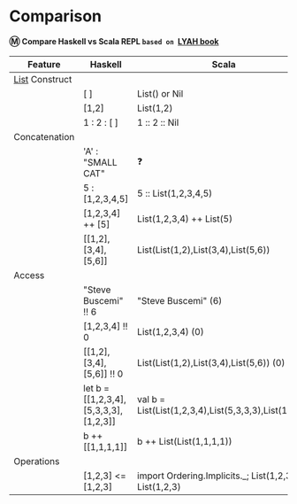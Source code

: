 # Comparison

#### :m: Compare Haskell vs Scala REPL `based on `[LYAH book](http://learnyouahaskell.com/)

| Feature         | Haskell                               | Scala                                                 |
|-----------------|---------------------------------------|-------------------------------------------------------|
| [List](https://en.wikipedia.org/wiki/List_(abstract_data_type)) Construct  |              |                     |
|                 | [ ]                                   | List() or Nil                                         |
|                 | [1,2]                                 | List(1,2)                                             |
|                 | 1 : 2 : [ ]                           | 1 :: 2 :: Nil                                         |
| Concatenation   |                                       |                                                       |
|                 | 'A' : "SMALL CAT"                     | ❓                                                    |
|                 | 5 : [1,2,3,4,5]                       | 5 :: List(1,2,3,4,5)                                  | 
|                 | [1,2,3,4] ++ [5]                      | List(1,2,3,4) ++ List(5)                              | 
|                 | [[1,2],[3,4],[5,6]]                   | List(List(1,2),List(3,4),List(5,6))                   |
| Access          |                                       |                                                       |
|                 | "Steve Buscemi" !! 6                  | "Steve Buscemi" (6)                                   |
|                 | [1,2,3,4] !! 0                        | List(1,2,3,4) (0)                                     | 
|                 | [[1,2],[3,4],[5,6]] !! 0              | List(List(1,2),List(3,4),List(5,6)) (0)               |
|                 | let b = [[1,2,3,4],[5,3,3,3],[1,2,3]] | val b = List(List(1,2,3,4),List(5,3,3,3),List(1,2,3)) |
|                 | b ++ [[1,1,1,1]]                      | b ++ List(List(1,1,1,1))                              | 
| Operations      |                                       |                                                       |
|                 | [1,2,3] <= [1,2,3]                    |import Ordering.Implicits._; List(1,2,3) <= List(1,2,3)|


